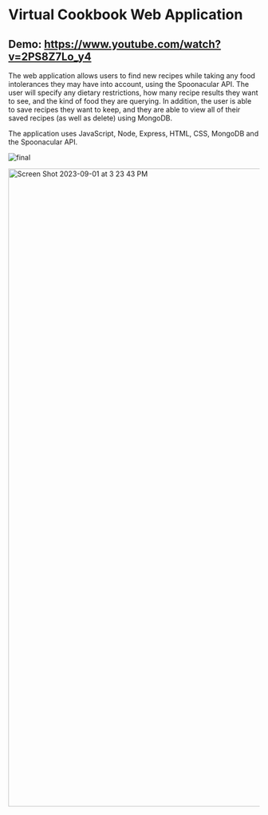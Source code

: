 # Virtual Cookbook Web Application
## Demo: https://www.youtube.com/watch?v=2PS8Z7Lo_y4

The web application allows users to find new recipes while taking any food intolerances they may have into account, using the Spoonacular API. The user will specify any dietary restrictions, how many recipe results they want to see, and the kind of food they are querying. In addition, the user is able 
to save recipes they want to keep, and they are able to view all of their saved recipes (as well as delete) using MongoDB. 

The application uses JavaScript, Node, Express, HTML, CSS, MongoDB and the Spoonacular API.

![final](https://github.com/ehalper/Virtual-Cookbook/assets/71235972/35e962d6-3610-4b17-a45d-4691b4ef2ba1)

<img width="1280" alt="Screen Shot 2023-09-01 at 3 23 43 PM" src="https://github.com/ehalper/Virtual-Cookbook/assets/71235972/fffc5932-9064-46d2-910d-252e89a56f13">


